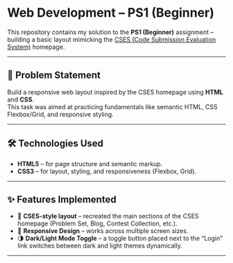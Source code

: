# Web Development – PS1 (Beginner)

This repository contains my solution to the **PS1 (Beginner)** assignment – building a basic layout mimicking the [CSES (Code Submission Evaluation System)](https://cses.fi) homepage.

---

## 📜 Problem Statement

Build a responsive web layout inspired by the CSES homepage using **HTML** and **CSS**.  
This task was aimed at practicing fundamentals like semantic HTML, CSS Flexbox/Grid, and responsive styling.

---

## 🛠️ Technologies Used

- **HTML5** – for page structure and semantic markup.
- **CSS3** – for layout, styling, and responsiveness (Flexbox, Grid).

---

## ✨ Features Implemented

- 🎨 **CSES-style layout** – recreated the main sections of the CSES homepage (Problem Set, Blog, Contest Collection, etc.).
- 📱 **Responsive Design** – works across multiple screen sizes.
- 🌗 **Dark/Light Mode Toggle** – a toggle button placed next to the “Login” link switches between dark and light themes dynamically.

---


